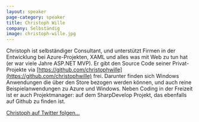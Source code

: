 ```yaml
---
layout: speaker
page-category: speaker
title: Christoph Wille
company: Selbständig
image: christoph-wille.jpg
---
```


Christoph ist selbständiger Consultant, und unterstützt Firmen in der Entwicklung bei Azure-Projekten, XAML und alles was mit Web zu tun hat (er war viele Jahre ASP.NET MVP). Er gibt den Source Code seiner Privat-Projekte via [https://github.com/christophwille](https://github.com/christophwille) frei. Darunter finden sich Windows Anwendungen die über den Store bezogen werden können, und auch reine Beispielanwendungen zu Azure und Windows. Neben Coding in der Freizeit ist er auch Projektmanager: auf dem SharpDevelop Projekt, das ebenfalls auf Github zu finden ist.

[Christoph auf Twitter folgen...](https://twitter.com/willechristoph)